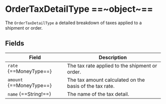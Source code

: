 # OrderTaxDetailType ==~object~==

The `OrderTaxDetailType` a detailed breakdown of taxes applied to a shipment or order.

## Fields

| Field                     | Description                                               |
|---------------------------|-----------------------------------------------------------|
| `rate` {==MoneyType==}    | The tax rate applied to the shipment or order.            |
| `amount` {==MoneyType==}  | The tax amount calculated on the basis of the tax rate.   |
| `name` {==String!==}      | The name of the tax detail.                               |

